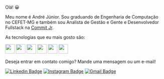 Olá! 😀

Meu nome é André Júnior. Sou graduando de Engenharia de Computação no CEFET-MG e também sou Analista de Gestão e Gente e Desenvolvedor Fullstack na [Commit Jr](https://www.commitjr.com).

As tecnologias que eu mais gosto são:


<img src="https://i.ibb.co/xDmJDCT/javascript.png" width="30"/> <img src="https://i.ibb.co/PZ2XZgr/ts.png" width="30"/> <img src="https://i.ibb.co/4RHMmLQ/react.png" width="30"/> <img src="https://i.ibb.co/vVxmyN2/node.png" width="30"/> <img src="https://i.ibb.co/18YJmJx/dotnet.png" width="30"/> <img src="https://i.ibb.co/Gdpqwgm/Amazon-Web-Services-Logo.png" width="30"/>

Deseja entrar em contato comigo? Mande uma mensagem ou um e-mail!

[![Linkedin Badge](https://img.shields.io/badge/-LinkedIn-blue?style=flat-square&logo=Linkedin&logoColor=white)](https://www.linkedin.com/in/andre-junior-lopes/)
[![Instagram Badge](https://img.shields.io/badge/-Instagram-db2f75?style=flat-square&logo=Instagram&logoColor=white)](https://www.instagram.com/__andrejunior/)
[![Gmail Badge](https://img.shields.io/badge/-Gmail-c14438?style=flat-square&logo=Gmail&logoColor=white&link=mailto:andrejuniorlopes@gmail.com)](mailto:andrejuniorlopes@gmail.com)



<!--
**Andre1999Lopes/Andre1999Lopes** is a ✨ _special_ ✨ repository because its `README.md` (this file) appears on your GitHub profile.

Here are some ideas to get you started:

- 🔭 I’m currently working on ...
- 🌱 I’m currently learning ...
- 👯 I’m looking to collaborate on ...
- 🤔 I’m looking for help with ...
- 💬 Ask me about ...
- 📫 How to reach me: ...
- 😄 Pronouns: ...
- ⚡ Fun fact: ...
-->
